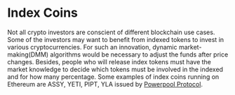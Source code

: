 # Index Coins

Not all crypto investors are conscient of different blockchain use cases. Some of the investors may want to benefit from indexed tokens to invest in various cryptocurrencies. For such an innovation, dynamic market-making(DMM) algorithms would be necessary to adjust the funds after price changes. Besides, people who will release index tokens must have the market knowledge to decide which tokens must be involved in the indexed and for how many percentage. Some examples of index coins running on Ethereum are ASSY, YETI, PIPT, YLA issued by [Powerpool Protocol](https://powerpool.finance/).
